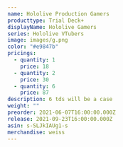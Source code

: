 ```yaml
---
name: Hololive Production Gamers
producttype: Trial Deck+
displayName: Hololive Gamers
series: Hololive VTubers
image: images/g.png
color: "#e9847b"
pricings:
  - quantity: 1
    price: 18
  - quantity: 2
    price: 30
  - quantity: 6
    price: 87
description: 6 tds will be a case
weight: ""
preorder: 2021-06-07T16:00:00.000Z
release: 2021-09-23T16:00:00.000Z
asin: s-SLJkIAUg1-s
merchandise: weiss
---
```

